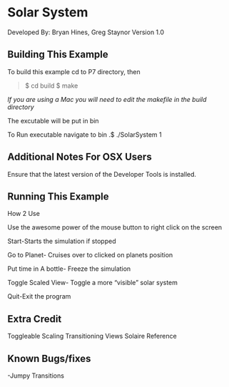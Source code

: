 Solar System
========================================

Developed By: Bryan Hines, Greg Staynor
Version 1.0


Building This Example
---------------------


To build this example cd to P7 directory, then

>$ cd build
>$ make

*If you are using a Mac you will need to edit the makefile in the build directory*

The excutable will be put in bin

To Run executable
navigate to bin
.$ ./SolarSystem 1


Additional Notes For OSX Users
------------------------------

Ensure that the latest version of the Developer Tools is installed.



Running This Example
---------------------

How 2 Use

Use the awesome power of the mouse button to right click on the screen

Start-Starts the simulation if stopped

Go to Planet- Cruises over to clicked on planets position

Put time in A bottle- Freeze the simulation

Toggle Scaled View- Toggle a more “visible” solar system

Quit-Exit the program


Extra Credit
---------------------
Toggleable Scaling
Transitioning Views
Solaire Reference

Known Bugs/fixes
---------------------
-Jumpy Transitions
